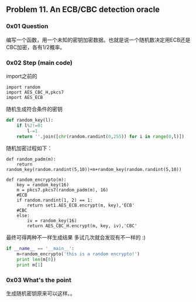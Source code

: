 ## Problem 11<problem id>. An ECB/CBC detection oracle

### 0x01 Question
编写一个函数，用一个未知的密钥加密数据。也就是说一个随机数决定用ECB还是CBC加密，各有1/2概率。

### 0x02 Step (main code)
import之前的 
```
import random
import AES_CBC_H,pkcs7
import AES_ECB
```
随机生成符合条件的密钥
```python
def random_key(l):
    if l%2!=0:
        l-=1
    return ''.join([chr(random.randint(0,255)) for i in range(0,l)])

```
随机加密过程如下：
```
def random_padm(m):
    return random_key(random.randint(5,10))+m+random_key(random.randint(5,10))

def random_encrypto(m):
    key = random_key(16)
    m = pkcs7.pkcs7(random_padm(m), 16)
    #ECB
    if random.randint(1, 2) == 1:
        return set1.AES_ECB.encrypt(m, key),'ECB'
    #CBC
    else:
        iv = random_key(16)
        return AES_CBC_H.encrypt(m, key, iv),'CBC'
```

最终可得两种不一样生成结果 多试几次就会发现有不一样的 :)
```python
if __name__ == '__main__':
    m=random_encrypto('this is a random encrypto!')
    print len(m[0])
    print m[1]   
```

### 0x03 What's the point 
生成随机密钥原来可以这样。。
